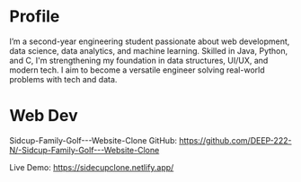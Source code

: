 # Profile
I’m a second-year engineering student passionate about web development, data science, data analytics, and machine learning. Skilled in Java, Python, and C, I'm strengthening my foundation in data structures, UI/UX, and modern tech. I aim to become a versatile engineer solving real-world problems with tech and data.


# Web Dev

Sidcup-Family-Golf---Website-Clone
GitHub: https://github.com/DEEP-222-N/-Sidcup-Family-Golf---Website-Clone

Live Demo: https://sidecupclone.netlify.app/

